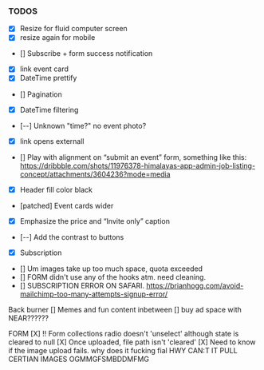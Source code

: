 ### TODOS

- [X] Resize for fluid computer screen 
- [X] resize again for mobile
- [] Subscribe + form success notification
- [X] link event card
- [X] DateTime prettify
- [] Pagination
- [X] DateTime filtering
- [--] Unknown "time?" no event photo?
- [X] link opens externall
- [] Play with alignment on “submit an event” form, something like this: https://dribbble.com/shots/11976378-himalayas-app-admin-job-listing-concept/attachments/3604236?mode=media
- [X] Header fill color black
- [patched] Event cards wider
- [X] Emphasize the price and “Invite only” caption
- [--] Add the contrast to buttons 
- [X] Subscription
- [] Um images take up too much space, quota exceeded
- [] FORM didn't use any of the hooks atm. need cleaning.
- [] SUBSCRIPTION ERROR ON SAFARI. https://brianhogg.com/avoid-mailchimp-too-many-attempts-signup-error/


Back burner
[] Memes and fun content inbetween
[] buy ad space with NEAR??????


FORM
[X] !! Form collections radio doesn't 'unselect' although state is cleared to null
[X] Once uploaded, file path isn't 'cleared'
[X] Need to know if the image upload fails. why does it fucking fial HWY CAN:T IT PULL CERTIAN IMAGES OGMMGFSMBDDMFMG